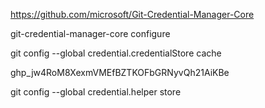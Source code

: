 https://github.com/microsoft/Git-Credential-Manager-Core

git-credential-manager-core configure

git config --global credential.credentialStore cache

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

git config --global credential.helper store
